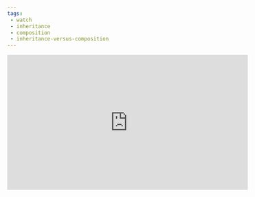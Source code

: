 ```yaml
---
tags:
 - watch
 - inheritance
 - composition
 - inheritance-versus-composition
---
```


<iframe width="560" height="315" src="https://www.youtube.com/embed/hxGOiiR9ZKg?si=Cc0Us5Y5zvDpmgmu" title="YouTube video player" frameborder="0" allow="accelerometer; autoplay; clipboard-write; encrypted-media; gyroscope; picture-in-picture; web-share" allowfullscreen></iframe>